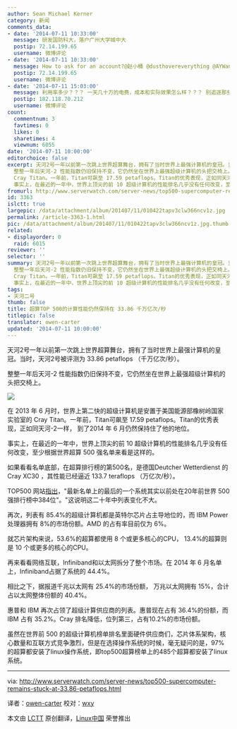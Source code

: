 ```yaml
---
author: Sean Michael Kerner
category: 新闻
comments_data:
- date: '2014-07-11 10:33:00'
  message: 研发国防科大，落户广州大学城中大
  postip: 72.14.199.65
  username: 微博评论
- date: '2014-07-11 10:33:00'
  message: How to ask for an account?@赵小桶 @dusthovereverything @AYWangMath
  postip: 72.14.199.65
  username: 微博评论
- date: '2014-07-11 15:03:00'
  message: 利用率多少？？？ 一天几十万的电费，成本和实际效果怎么样？？？ 别追逐那些虚名虚利喽
  postip: 182.118.70.212
  username: 微博评论
count:
  commentnum: 3
  favtimes: 0
  likes: 0
  sharetimes: 4
  viewnum: 6055
date: '2014-07-11 10:00:00'
editorchoice: false
excerpt: 天河2号一年以前第一次跳上世界超算舞台，拥有了当时世界上最强计算机的皇冠。当时，天河2号被评测为 33.86 petaflops （千万亿次/秒）。
  整整一年后天河-2 性能指数仍旧保持不变，它仍然坐在世界上最强超级计算机的头把交椅上。  在 2013 年 6 月时，世界上第二快的超级计算机是安置于美国能源部橡树岭国家实验室的
  Cray Titan。一年前，Titan可飙至 17.59 petaflops。Titan的优秀表现，正如同天河-2一样， 到了2014 年 6 月仍然保持住了他的地位。
  事实上，在最近的一年中，世界上顶尖的前 10 超级计算机的性能排名几乎没有任何改变，至
fromurl: http://www.serverwatch.com/server-news/top500-supercomputer-remains-stuck-at-33.86-petaflops.html
id: 3363
islctt: true
largepic: /data/attachment/album/201407/11/010422tapv3clw366ncv1z.jpg
permalink: /article-3363-1.html
pic: /data/attachment/album/201407/11/010422tapv3clw366ncv1z.jpg.thumb.jpg
related:
- displayorder: 0
  raid: 6015
reviewer: ''
selector: ''
summary: 天河2号一年以前第一次跳上世界超算舞台，拥有了当时世界上最强计算机的皇冠。当时，天河2号被评测为 33.86 petaflops （千万亿次/秒）。
  整整一年后天河-2 性能指数仍旧保持不变，它仍然坐在世界上最强超级计算机的头把交椅上。  在 2013 年 6 月时，世界上第二快的超级计算机是安置于美国能源部橡树岭国家实验室的
  Cray Titan。一年前，Titan可飙至 17.59 petaflops。Titan的优秀表现，正如同天河-2一样， 到了2014 年 6 月仍然保持住了他的地位。
  事实上，在最近的一年中，世界上顶尖的前 10 超级计算机的性能排名几乎没有任何改变，至
tags:
- 天河二号
thumb: false
title: 超算TOP 500的计算性能仍然保持在 33.86 千万亿次/秒
titlepic: false
translator: owen-carter
updated: '2014-07-11 10:00:00'
---
```


天河2号一年以前第一次跳上世界超算舞台，拥有了当时世界上最强计算机的皇冠。当时，天河2号被评测为 33.86 petaflops （千万亿次/秒）。


整整一年后天河-2 性能指数仍旧保持不变，它仍然坐在世界上最强超级计算机的头把交椅上。


![](/data/attachment/album/201407/11/010422tapv3clw366ncv1z.jpg)


在 2013 年 6 月时，世界上第二快的超级计算机是安置于美国能源部橡树岭国家实验室的 Cray Titan。一年前，Titan可飙至 17.59 petaflops。Titan的优秀表现，正如同天河-2一样， 到了2014 年 6 月仍然保持住了他的地位。


事实上，在最近的一年中，世界上顶尖的前 10 超级计算机的性能排名几乎没有任何改变，至少根据世界超算 500 强名单来看是这样的。


如果看看名单底部，在超算排行榜的第500名，是德国Deutcher Wetterdienst 的Cray XC30 ，其性能已经逼近 133.7 teraflops （万亿次/秒）。


TOP500 网站[指出](http://top500.org/blog/lists/2014/06/press-release/)，"最新名单上的最后的一个系统其实以前处在20年前世界 500 强排行榜中384位"。"这说明这二十年中列表变化不大。


再次，列表有 85.4%的超级计算机都是英特尔芯片占主导地位的，而 IBM Power 处理器拥有 8%的市场份额。AMD 的占有率目前仅为 6%。


就芯片架构来说，53.6%的超算都使用 8 个或更多核心的CPU， 13.4%的超算则是 10 个或更多的核心的CPU。


再来看看网络互联，Infiniband和以太网拆分了整个市场。在 2014 年 6 月名单上，Infiniband占据了系统的 44.4%。


相比之下，据报道千兆以太网有 25.4%的市场份额， 万兆以太网拥有 15%，合计占以太网整体份额的 40.4%。


惠普和 IBM 再次占领了超级计算供应商的列表。惠普现在占有 36.4%的份额，而 IBM 占有 35.2%。Cray 排名降低，位列第三，占有10.2%的市场份额。


虽然在世界前 500 的超级计算机榜单排名里面硬件供应商们，芯片体系架构，核心数量和互联方式竞争激烈，但是在选择操作系统的时候，毫无疑问的是，97%的超算都安装了linux操作系统，即top500超算榜单上的485个超算都安装了linux系统。




---


via: <http://www.serverwatch.com/server-news/top500-supercomputer-remains-stuck-at-33.86-petaflops.html>


译者：[owen-carter](https://github.com/owen-carter) 校对：[wxy](https://github.com/wxy)


本文由 [LCTT](https://github.com/LCTT/TranslateProject) 原创翻译，[Linux中国](http://linux.cn/) 荣誉推出